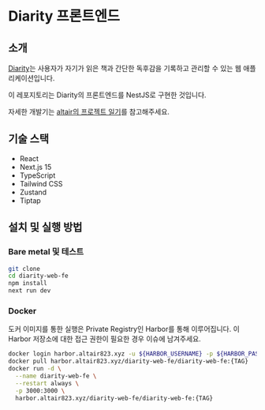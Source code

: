 # Diarity 프론트엔드

## 소개 

[Diarity](https://diarity.me)는 사용자가 자기가 읽은 책과 간단한 독후감을 기록하고 관리할 수 있는 웹 애플리케이션입니다.

이 레포지토리는 Diarity의 프론트엔드를 NestJS로 구현한 것입니다.

자세한 개발기는 [altair의 프로젝트 일기](https://altair823.tistory.com/)를 참고해주세요.

## 기술 스택

- React
- Next.js 15
- TypeScript
- Tailwind CSS
- Zustand
- Tiptap

## 설치 및 실행 방법

### Bare metal 및 테스트

```bash
git clone
cd diarity-web-fe
npm install
next run dev
```

### Docker

도커 이미지를 통한 실행은 Private Registry인 Harbor를 통해 이루어집니다.
이 Harbor 저장소에 대한 접근 권한이 필요한 경우 이슈에 남겨주세요.

```bash
docker login harbor.altair823.xyz -u ${HARBOR_USERNAME} -p ${HARBOR_PASSWORD}
docker pull harbor.altair823.xyz/diarity-web-fe/diarity-web-fe:{TAG}
docker run -d \
  --name diarity-web-fe \
  --restart always \
  -p 3000:3000 \
  harbor.altair823.xyz/diarity-web-fe/diarity-web-fe:{TAG}
```